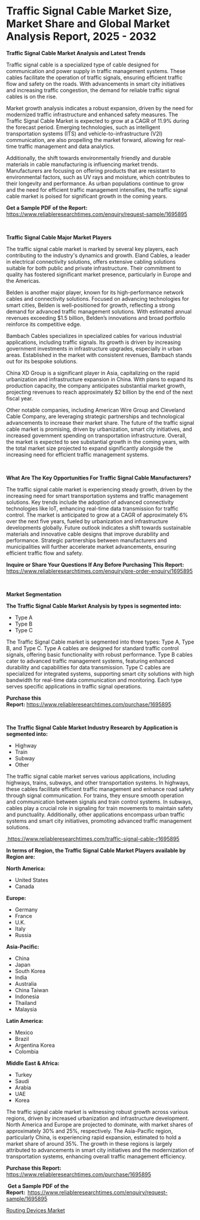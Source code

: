 <p><h1>Traffic Signal Cable Market Size, Market Share and Global Market Analysis Report, 2025 - 2032</h1></p><p><strong>Traffic Signal Cable Market Analysis and Latest Trends</strong></p>
<p><p>Traffic signal cable is a specialized type of cable designed for communication and power supply in traffic management systems. These cables facilitate the operation of traffic signals, ensuring efficient traffic flow and safety on the roads. With advancements in smart city initiatives and increasing traffic congestion, the demand for reliable traffic signal cables is on the rise.</p><p>Market growth analysis indicates a robust expansion, driven by the need for modernized traffic infrastructure and enhanced safety measures. The Traffic Signal Cable Market is expected to grow at a CAGR of 11.9% during the forecast period. Emerging technologies, such as intelligent transportation systems (ITS) and vehicle-to-infrastructure (V2I) communication, are also propelling the market forward, allowing for real-time traffic management and data analytics.</p><p>Additionally, the shift towards environmentally friendly and durable materials in cable manufacturing is influencing market trends. Manufacturers are focusing on offering products that are resistant to environmental factors, such as UV rays and moisture, which contributes to their longevity and performance. As urban populations continue to grow and the need for efficient traffic management intensifies, the traffic signal cable market is poised for significant growth in the coming years.</p></p>
<p><strong>Get a Sample PDF of the Report:&nbsp;</strong> <a href="https://www.reliableresearchtimes.com/enquiry/request-sample/1695895?utm_campaign=2455&utm_medium=2&utm_source=Github&utm_content=ia&utm_term=15022025&utm_id=traffic-signal-cable">https://www.reliableresearchtimes.com/enquiry/request-sample/1695895</a></p>
<p>&nbsp;</p>
<p><strong>Traffic Signal Cable Major Market Players</strong></p>
<p><p>The traffic signal cable market is marked by several key players, each contributing to the industry's dynamics and growth. Eland Cables, a leader in electrical connectivity solutions, offers extensive cabling solutions suitable for both public and private infrastructure. Their commitment to quality has fostered significant market presence, particularly in Europe and the Americas.</p><p>Belden is another major player, known for its high-performance network cables and connectivity solutions. Focused on advancing technologies for smart cities, Belden is well-positioned for growth, reflecting a strong demand for advanced traffic management solutions. With estimated annual revenues exceeding $1.5 billion, Belden’s innovations and broad portfolio reinforce its competitive edge.</p><p>Bambach Cables specializes in specialized cables for various industrial applications, including traffic signals. Its growth is driven by increasing government investments in infrastructure upgrades, especially in urban areas. Established in the market with consistent revenues, Bambach stands out for its bespoke solutions.</p><p>China XD Group is a significant player in Asia, capitalizing on the rapid urbanization and infrastructure expansion in China. With plans to expand its production capacity, the company anticipates substantial market growth, projecting revenues to reach approximately $2 billion by the end of the next fiscal year.</p><p>Other notable companies, including American Wire Group and Cleveland Cable Company, are leveraging strategic partnerships and technological advancements to increase their market share. The future of the traffic signal cable market is promising, driven by urbanization, smart city initiatives, and increased government spending on transportation infrastructure. Overall, the market is expected to see substantial growth in the coming years, with the total market size projected to expand significantly alongside the increasing need for efficient traffic management systems.</p></p>
<p>&nbsp;</p>
<p><strong>What Are The Key Opportunities For Traffic Signal Cable Manufacturers?</strong></p>
<p><p>The traffic signal cable market is experiencing steady growth, driven by the increasing need for smart transportation systems and traffic management solutions. Key trends include the adoption of advanced connectivity technologies like IoT, enhancing real-time data transmission for traffic control. The market is anticipated to grow at a CAGR of approximately 6% over the next five years, fueled by urbanization and infrastructure developments globally. Future outlook indicates a shift towards sustainable materials and innovative cable designs that improve durability and performance. Strategic partnerships between manufacturers and municipalities will further accelerate market advancements, ensuring efficient traffic flow and safety.</p></p>
<p><strong>Inquire or Share Your Questions If Any Before Purchasing This Report:</strong> <a href="https://www.reliableresearchtimes.com/enquiry/pre-order-enquiry/1695895?utm_campaign=2455&utm_medium=2&utm_source=Github&utm_content=ia&utm_term=15022025&utm_id=traffic-signal-cable">https://www.reliableresearchtimes.com/enquiry/pre-order-enquiry/1695895</a></p>
<p>&nbsp;</p>
<p><strong>Market Segmentation</strong></p>
<p><strong>The Traffic Signal Cable Market Analysis by types is segmented into:</strong></p>
<p><ul><li>Type A</li><li>Type B</li><li>Type C</li></ul></p>
<p><p>The Traffic Signal Cable market is segmented into three types: Type A, Type B, and Type C. Type A cables are designed for standard traffic control signals, offering basic functionality with robust performance. Type B cables cater to advanced traffic management systems, featuring enhanced durability and capabilities for data transmission. Type C cables are specialized for integrated systems, supporting smart city solutions with high bandwidth for real-time data communication and monitoring. Each type serves specific applications in traffic signal operations.</p></p>
<p><strong>Purchase this Report:&nbsp;</strong><a href="https://www.reliableresearchtimes.com/purchase/1695895?utm_campaign=2455&utm_medium=2&utm_source=Github&utm_content=ia&utm_term=15022025&utm_id=traffic-signal-cable">https://www.reliableresearchtimes.com/purchase/1695895</a></p>
<p>&nbsp;</p>
<p><strong>The Traffic Signal Cable Market Industry Research by Application is segmented into:</strong></p>
<p><ul><li>Highway</li><li>Train</li><li>Subway</li><li>Other</li></ul></p>
<p><p>The traffic signal cable market serves various applications, including highways, trains, subways, and other transportation systems. In highways, these cables facilitate efficient traffic management and enhance road safety through signal communication. For trains, they ensure smooth operation and communication between signals and train control systems. In subways, cables play a crucial role in signaling for train movements to maintain safety and punctuality. Additionally, other applications encompass urban traffic systems and smart city initiatives, promoting advanced traffic management solutions.</p></p>
<p><a href="https://www.reliableresearchtimes.com/traffic-signal-cable-r1695895?utm_campaign=2455&utm_medium=2&utm_source=Github&utm_content=ia&utm_term=15022025&utm_id=traffic-signal-cable">&nbsp;https://www.reliableresearchtimes.com/traffic-signal-cable-r1695895</a></p>
<p><strong>In terms of Region, the Traffic Signal Cable Market Players available by Region are:</strong></p>
<p>
    <p> <strong> North America: </strong>
        <ul>
            <li>United States</li>
            <li>Canada</li>
        </ul>
        </p> 
    <p> <strong> Europe: </strong>
        <ul>
            <li>Germany</li>
            <li>France</li>
            <li>U.K.</li>
            <li>Italy</li>
            <li>Russia</li>
        </ul>
        </p> 
    <p> <strong> Asia-Pacific: </strong>
        <ul>
            <li>China</li>
            <li>Japan</li>
            <li>South Korea</li>
            <li>India</li>
            <li>Australia</li>
            <li>China Taiwan</li>
            <li>Indonesia</li>
            <li>Thailand</li>
            <li>Malaysia</li>
        </ul>
        </p> 
    <p> <strong> Latin America: </strong>
        <ul>
            <li>Mexico</li>
            <li>Brazil</li>
            <li>Argentina Korea</li>
            <li>Colombia</li>
        </ul>
        </p> 
    <p> <strong> Middle East & Africa: </strong>
        <ul>
            <li>Turkey</li>
            <li>Saudi</li>
            <li>Arabia</li>
            <li>UAE</li>
            <li>Korea</li>
        </ul>
    </p>
    </p>
<p><p>The traffic signal cable market is witnessing robust growth across various regions, driven by increased urbanization and infrastructure development. North America and Europe are projected to dominate, with market shares of approximately 30% and 25%, respectively. The Asia-Pacific region, particularly China, is experiencing rapid expansion, estimated to hold a market share of around 35%. The growth in these regions is largely attributed to advancements in smart city initiatives and the modernization of transportation systems, enhancing overall traffic management efficiency.</p></p>
<p><strong>Purchase this Report: </strong><a href="https://www.reliableresearchtimes.com/purchase/1695895?utm_campaign=2455&utm_medium=2&utm_source=Github&utm_content=ia&utm_term=15022025&utm_id=traffic-signal-cable">https://www.reliableresearchtimes.com/purchase/1695895</a></p>
<p>&nbsp;<strong>Get a Sample PDF of the Report:&nbsp;&nbsp;</strong><a href="https://www.reliableresearchtimes.com/enquiry/request-sample/1695895?utm_campaign=2455&utm_medium=2&utm_source=Github&utm_content=ia&utm_term=15022025&utm_id=traffic-signal-cable">https://www.reliableresearchtimes.com/enquiry/request-sample/1695895</a></p>
<p><strong></strong></p>
<p><p><a href="https://github.com/xanaanenkaly/Market-Research-Report-List-1/blob/main/routing-devices-market.md?utm_campaign=2455&utm_medium=2&utm_source=Github&utm_content=ia&utm_term=15022025&utm_id=traffic-signal-cable">Routing Devices Market</a></p></p>